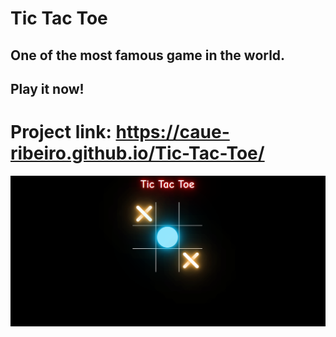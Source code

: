 # Tic Tac Toe

## One of the most famous game in the world.

## Play it now!

# Project link: https://caue-ribeiro.github.io/Tic-Tac-Toe/

<img src="./image/Screenshot_1.png" width="700">
